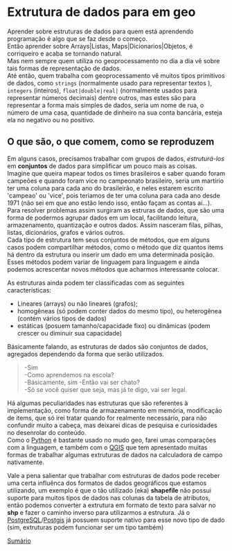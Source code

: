 # Extrutura de dados para em geo

Aprender sobre estruturas de dados para quem está aprendendo programação é algo que se faz desde o começo.  
Então aprender sobre Arrays|Listas, Maps|Dicionarios|Objetos, é corriqueiro e acaba se tornando natural.  
Mas nem sempre quem utiliza no geoprocessamento no dia a dia vê sobre tais formas de representação de dados.  
Até então, quem trabalha com geoprocessamento vê muitos tipos primitivos de dados, como `strings` (normalmente usado para representar textos ), `integers` (inteiros), `float|double|real|` (normalmente usados para representar números decimais) dentre outros, mas estes são para representar a forma mais simples de dados, seria um nome de rua, o número de uma casa, quantidade de dinheiro na sua conta bancária, esteja ela no negativo ou no positivo. 

## O que são, o que comem, como se reproduzem

Em alguns casos, precisamos trabalhar com grupos de dados, *estruturá-los* em **conjuntos** de dados para simplificar um pouco mais as coisas.  
Imagine que queira mapear todos os times brasileiros e saber quando foram campeões e quando foram vice no campeonato brasileiro, seria um martírio ter uma coluna para cada ano do brasileirão, e neles estarem escrito 'campeao' ou 'vice', pois teriamos de ter uma coluna para cada ano desde 1971 (não sei em que ano estão lendo isso, então façam as contas aí...). Para resolver problemas assim surgiram as estruras de dados, que são uma forma de podermos agrupar dados em um local, facilitando leitura, armazenamento, quantização e outros dados. Assim nasceram filas, pilhas, listas, dicionários, grafos e vários outros.  
Cada tipo de estrutura tem seus conjuntos de métodos, que em alguns casos podem compartilhar métodos, como o método que diz quantos items há dentro da estrutura ou inserir um dado em uma determinada posição. Esses métodos podem variar de linguagem para linguagem e ainda podemos acrescentar novos métodos que acharmos interessante colocar.

As estruturas ainda podem ter classificadas com as seguintes características:

- Lineares (arrays) ou não lineares (grafos);  
- homogêneas (só podem conter dados do mesmo tipo), ou heterogênea (contém vários tipos de dados)
- estáticas (posuem tamanho/capacidade fixo) ou dinãmicas (podem crescer ou diminuir sua capacidade)

Básicamente falando, as estruturas de dados são conjuntos de dados, agregados dependendo da forma que serão utilizados.

>-Sim  
>-Como aprendemos na escola?  
>-Básicamente, sim
>-Então vai ser chato?  
>-Só se você quiser que seja, mas já te digo, vai ser legal.

Há algumas peculiaridades nas estruturas que são referentes à implementação, como forma de armazenamento em memória, modificação de items, que só irei tratar quando for realmente necessário, para não confundir muito a cabeça, mas deixarei dicas de pesquisa e curiosidades no desenrolar do conteúdo.  
Como o [Python](www.python.org) é bastante usado no mudo geo, farei umas comparações com a linguagem, e também com o [QGIS](www.qgis.org) que tem apresentado muitas formas de trabalhar algumas extruturas de dados na calculadora de campo nativamente.

Vale a pena salientar que trabalhar com estruturas de dados pode receber uma certa influênca dos formatos de dados geográficos que estamos utilizando, um exemplo é que o tão utilizado (eka) __shapefile__ não possui suporte para muitos tipos de dados nas colunas da tabela de atributos, então podemos converter a extrutura em formato de texto para salvar no __shp__ e fazer o caminho inverso para utilizarmos a estrutura. Já o [PostgreSQL](https://www.postgresql.org)/[Postgis](https://postgis.net) já possuem suporte nativo para esse novo tipo de dado (sim, extruturas podem funcionar ser um tipo também)

[Sumário](./SUMARIO.md)
